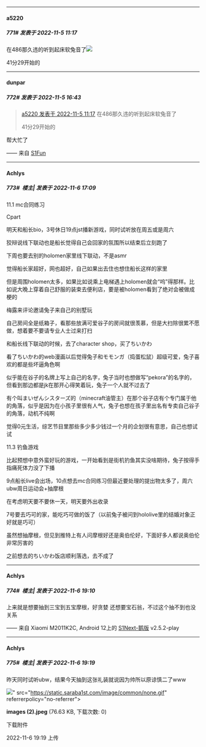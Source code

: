 

*****

####  a5220  
##### 771#       发表于 2022-11-5 11:17

在486那久违的听到起床软兔音了<img src="https://static.saraba1st.com/image/smiley/face2017/072.png" referrerpolicy="no-referrer">

41分29开始的



*****

####  dunpar  
##### 772#       发表于 2022-11-5 16:43

<blockquote><a href="httphttps://bbs.saraba1st.com/2b/forum.php?mod=redirect&amp;goto=findpost&amp;pid=58282686&amp;ptid=2037235" target="_blank">a5220 发表于 2022-11-5 11:17</a>
在486那久违的听到起床软兔音了

41分29开始的</blockquote>
帮大忙了

—— 来自 [S1Fun](https://s1fun.koalcat.com)



*****

####  Achlys  
##### 773#         楼主| 发表于 2022-11-6 17:09

11.1 mc合同练习

Cpart

明天和船长bio，3号休日19点jst播新游戏，同时试听放在周五或是周六

狡辩说线下联动也是船长觉得自己会回家的氛围所以结束后立刻跑了

下周也要去别的holomen家里线下联动，不是asmr

觉得船长家超好，网也超好，自己如果出去住也想住船长这样的家里

但是周围holomen太多，如果比如说乘上电梯遇上holomen就会“呜”得那样。比如说大晚上穿着自己舒服的装束去便利店，要是被holomen看到了绝对会被做成梗的

梅露来评论邀请兔子来自己的别墅玩

自己房间全是纸箱子，看那些放满可爱谷子的房间就很羡慕，但是大扫除很累不愿做，想着要不要请专业人士过来打扫

和船长线下联动的时候，去了character shop，买了ちいかわ

看了ちいかわ的web漫画以后觉得兔子和モモンガ（捣蛋松鼠）超级可爱，兔子喜欢的都是些坏逼角色啊

似乎能在谷子的名牌上写上自己的名字，兔子当时也想做写“pekora”的名字的，但看到那边都是jk在那开心得笑着玩，兔子一个人就不过去了

有个叫まいぜんシスターズ的（minecraft油管主）在那个谷子店有个专门属于他的角落，似乎是因为在小孩子里很有人气，兔子也想在孩子里出名有专卖自己谷子的角落，动机不纯啊

觉得0元生活，综艺节目里那些多少多少钱过一个月的企划很有意思，自己也想试试

11.3 钓鱼游戏

比起预想中意外蛮好玩的游戏，一开始看到是街机钓鱼其实没啥期待，兔子按得手指痛死体力没了下播

9点船长live会出场，10点想去mc合同练习但最近要处理的提出物太多了，周六ubw周日运动会+抽摩根

在考虑明天要不要休一天，明天要外出收录

7号要去巧可的家，能吃巧可做的饭了（以前兔子被问到hololive里的结婚对象正好就是巧可）

虽然想抽摩根，但见到推特上有人问摩根好还是奥伯伦好，下面好多人都说奥伯伦非常厉害的

之前想去的ちいかわ饭店顺利落选，去不成了



*****

####  Achlys  
##### 774#         楼主| 发表于 2022-11-6 19:10

上来就是想要抽到三宝到五宝摩根，好贪婪
还想要宝石翁，不过这个抽不到也没关系

—— 来自 Xiaomi M2011K2C, Android 12上的 [S1Next-鹅版](https://github.com/ykrank/S1-Next/releases) v2.5.2-play



*****

####  Achlys  
##### 775#         楼主| 发表于 2022-11-6 19:19

昨天同时试听ubw，结果今天抽到这张礼装就说因为帅所以原谅慎二了www

<img src="https://img.saraba1st.com/forum/202211/06/191927lv4ybygyicy0d00y.jpeg" referrerpolicy="no-referrer">" src="https://static.saraba1st.com/image/common/none.gif" referrerpolicy="no-referrer">

<strong>images (2).jpeg</strong> (76.63 KB, 下载次数: 0)

下载附件

2022-11-6 19:19 上传

